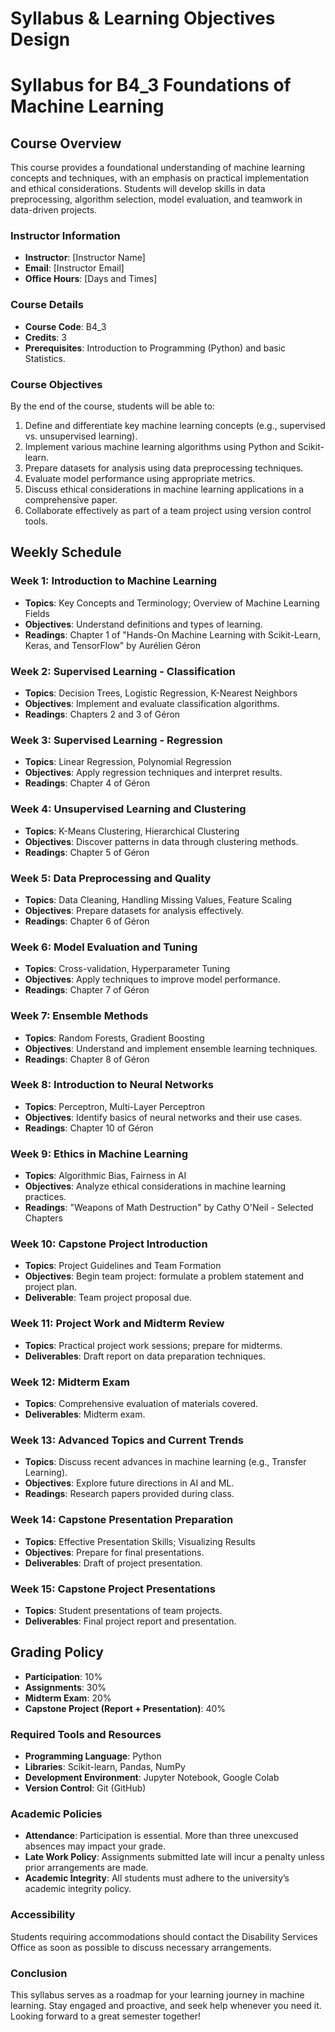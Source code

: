 Syllabus & Learning Objectives Design
=====================================

# Syllabus for B4_3 Foundations of Machine Learning

## Course Overview
This course provides a foundational understanding of machine learning concepts and techniques, with an emphasis on practical implementation and ethical considerations. Students will develop skills in data preprocessing, algorithm selection, model evaluation, and teamwork in data-driven projects.

### Instructor Information
- **Instructor**: [Instructor Name]
- **Email**: [Instructor Email]
- **Office Hours**: [Days and Times]

### Course Details
- **Course Code**: B4_3
- **Credits**: 3
- **Prerequisites**: Introduction to Programming (Python) and basic Statistics.

### Course Objectives
By the end of the course, students will be able to:
1. Define and differentiate key machine learning concepts (e.g., supervised vs. unsupervised learning).
2. Implement various machine learning algorithms using Python and Scikit-learn.
3. Prepare datasets for analysis using data preprocessing techniques.
4. Evaluate model performance using appropriate metrics.
5. Discuss ethical considerations in machine learning applications in a comprehensive paper.
6. Collaborate effectively as part of a team project using version control tools.

## Weekly Schedule

### Week 1: Introduction to Machine Learning
- **Topics**: Key Concepts and Terminology; Overview of Machine Learning Fields
- **Objectives**: Understand definitions and types of learning.
- **Readings**: Chapter 1 of "Hands-On Machine Learning with Scikit-Learn, Keras, and TensorFlow" by Aurélien Géron

### Week 2: Supervised Learning - Classification
- **Topics**: Decision Trees, Logistic Regression, K-Nearest Neighbors
- **Objectives**: Implement and evaluate classification algorithms.
- **Readings**: Chapters 2 and 3 of Géron

### Week 3: Supervised Learning - Regression
- **Topics**: Linear Regression, Polynomial Regression
- **Objectives**: Apply regression techniques and interpret results.
- **Readings**: Chapter 4 of Géron

### Week 4: Unsupervised Learning and Clustering
- **Topics**: K-Means Clustering, Hierarchical Clustering
- **Objectives**: Discover patterns in data through clustering methods.
- **Readings**: Chapter 5 of Géron

### Week 5: Data Preprocessing and Quality
- **Topics**: Data Cleaning, Handling Missing Values, Feature Scaling
- **Objectives**: Prepare datasets for analysis effectively.
- **Readings**: Chapter 6 of Géron

### Week 6: Model Evaluation and Tuning
- **Topics**: Cross-validation, Hyperparameter Tuning
- **Objectives**: Apply techniques to improve model performance.
- **Readings**: Chapter 7 of Géron

### Week 7: Ensemble Methods
- **Topics**: Random Forests, Gradient Boosting
- **Objectives**: Understand and implement ensemble learning techniques.
- **Readings**: Chapter 8 of Géron

### Week 8: Introduction to Neural Networks
- **Topics**: Perceptron, Multi-Layer Perceptron
- **Objectives**: Identify basics of neural networks and their use cases.
- **Readings**: Chapter 10 of Géron

### Week 9: Ethics in Machine Learning
- **Topics**: Algorithmic Bias, Fairness in AI
- **Objectives**: Analyze ethical considerations in machine learning practices.
- **Readings**: "Weapons of Math Destruction" by Cathy O'Neil - Selected Chapters

### Week 10: Capstone Project Introduction
- **Topics**: Project Guidelines and Team Formation
- **Objectives**: Begin team project: formulate a problem statement and project plan.
- **Deliverable**: Team project proposal due.

### Week 11: Project Work and Midterm Review
- **Topics**: Practical project work sessions; prepare for midterms.
- **Deliverables**: Draft report on data preparation techniques.

### Week 12: Midterm Exam
- **Topics**: Comprehensive evaluation of materials covered.
- **Deliverables**: Midterm exam.

### Week 13: Advanced Topics and Current Trends
- **Topics**: Discuss recent advances in machine learning (e.g., Transfer Learning).
- **Objectives**: Explore future directions in AI and ML.
- **Readings**: Research papers provided during class.

### Week 14: Capstone Presentation Preparation
- **Topics**: Effective Presentation Skills; Visualizing Results
- **Objectives**: Prepare for final presentations.
- **Deliverables**: Draft of project presentation.

### Week 15: Capstone Project Presentations
- **Topics**: Student presentations of team projects.
- **Deliverables**: Final project report and presentation.

## Grading Policy
- **Participation**: 10%
- **Assignments**: 30%
- **Midterm Exam**: 20%
- **Capstone Project (Report + Presentation)**: 40%

### Required Tools and Resources
- **Programming Language**: Python
- **Libraries**: Scikit-learn, Pandas, NumPy
- **Development Environment**: Jupyter Notebook, Google Colab
- **Version Control**: Git (GitHub)

### Academic Policies
- **Attendance**: Participation is essential. More than three unexcused absences may impact your grade.
- **Late Work Policy**: Assignments submitted late will incur a penalty unless prior arrangements are made.
- **Academic Integrity**: All students must adhere to the university’s academic integrity policy.
  
### Accessibility
Students requiring accommodations should contact the Disability Services Office as soon as possible to discuss necessary arrangements.

### Conclusion
This syllabus serves as a roadmap for your learning journey in machine learning. Stay engaged and proactive, and seek help whenever you need it. Looking forward to a great semester together!